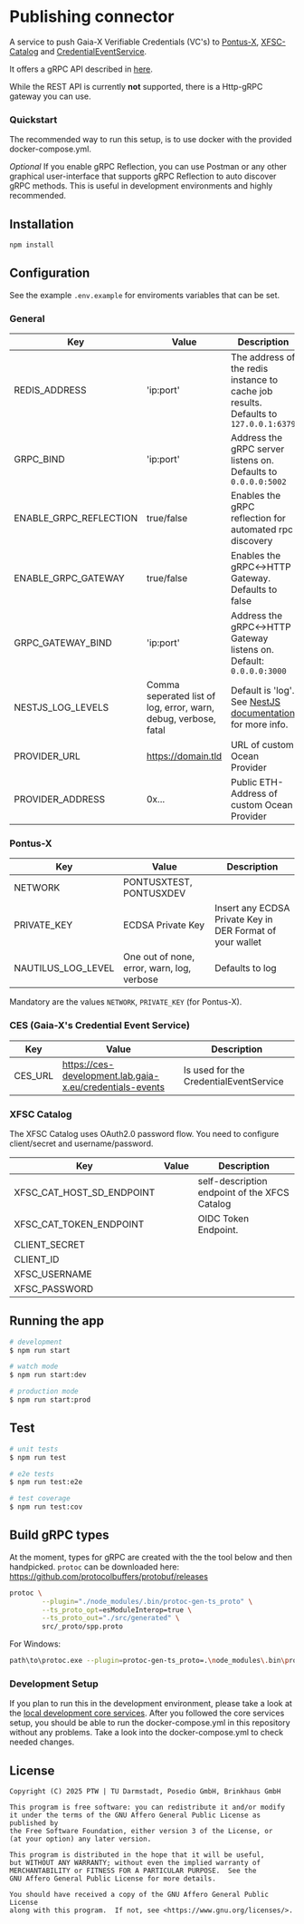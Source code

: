 # Publishing connector

A service to push Gaia-X Verifiable Credentials (VC's) to [Pontus-X](https://portal.euprogigant.io/search?sortOrder=desc&text=&sort=nft.created),
[XFSC-Catalog](https://gitlab.eclipse.org/eclipse/xfsc/cat/fc-service) and 
[CredentialEventService](https://gitlab.com/gaia-x/lab/credentials-events-service/-/tree/main?ref_type=heads).

It offers a gRPC API described in [here](./src/_proto/spp_v2.proto).

While the REST API is currently __not__ supported, there is a Http-gRPC gateway you can use.

### Quickstart

The recommended way to run this setup, is to use docker with the provided docker-compose.yml.

*Optional* If you enable gRPC Reflection, you can use Postman or any other graphical user-interface that supports gRPC Reflection to auto discover gRPC methods. This is useful in development environments and highly recommended.

## Installation

```bash
npm install
```

## Configuration

See the example `.env.example` for enviroments variables that can be set.

### General 

|Key|Value|Description|
|---|---|---|
|REDIS_ADDRESS|'ip:port'|The address of the redis instance to cache job results. Defaults to `127.0.0.1:6379`|
|GRPC_BIND|'ip:port'|Address the gRPC server listens on. Defaults to `0.0.0.0:5002`|
|ENABLE_GRPC_REFLECTION|true/false|Enables the gRPC reflection for automated rpc discovery|
|ENABLE_GRPC_GATEWAY|true/false|Enables the gRPC<->HTTP Gateway. Defaults to false|
|GRPC_GATEWAY_BIND|'ip:port'|Address the gRPC<->HTTP Gateway listens on. Default: `0.0.0.0:3000`|
|NESTJS_LOG_LEVELS| Comma seperated list of log, error, warn, debug, verbose, fatal|Default is 'log'. See [NestJS documentation](https://docs.nestjs.com/techniques/logger) for more info.|
|PROVIDER_URL|https://domain.tld|URL of custom Ocean Provider|
|PROVIDER_ADDRESS|0x...|Public ETH-Address of custom Ocean Provider|

### Pontus-X

|Key|Value|Description|
|---|---|---|
|NETWORK|PONTUSXTEST, PONTUSXDEV||
|PRIVATE_KEY|ECDSA Private Key|Insert any ECDSA Private Key in DER Format of your wallet|
|NAUTILUS_LOG_LEVEL|One out of none, error, warn, log, verbose|Defaults to log|

Mandatory are the values `NETWORK`, `PRIVATE_KEY` (for Pontus-X).

### CES (Gaia-X's Credential Event Service)

|Key|Value|Description|
|---|---|---|
|CES_URL|<https://ces-development.lab.gaia-x.eu/credentials-events>|Is used for the CredentialEventService|


### XFSC Catalog

The XFSC Catalog uses OAuth2.0 password flow. You need to configure client/secret and username/password.

|Key|Value|Description|
|---|---|---|
|XFSC_CAT_HOST_SD_ENDPOINT||self-description endpoint of the XFCS Catalog|
|XFSC_CAT_TOKEN_ENDPOINT||OIDC Token Endpoint.|
|CLIENT_SECRET|||
|CLIENT_ID|||
|XFSC_USERNAME|||
|XFSC_PASSWORD|||

## Running the app

```bash
# development
$ npm run start

# watch mode
$ npm run start:dev

# production mode
$ npm run start:prod
```

## Test

```bash
# unit tests
$ npm run test

# e2e tests
$ npm run test:e2e

# test coverage
$ npm run test:cov
```

## Build gRPC types

At the moment, types for gRPC are created with the the tool below and then handpicked. `protoc` can be downloaded here: <https://github.com/protocolbuffers/protobuf/releases>

```bash
protoc \
        --plugin="./node_modules/.bin/protoc-gen-ts_proto" \
        --ts_proto_opt=esModuleInterop=true \
        --ts_proto_out="./src/generated" \
        src/_proto/spp.proto
```

For Windows:

```bash
path\to\protoc.exe --plugin=protoc-gen-ts_proto=.\node_modules\.bin\protoc-gen-ts_proto.cmd --ts_proto_opt=esModuleInterop=true --ts_proto_out="./src/generated" src/_proto/spp.proto
```

### Development Setup

If you plan to run this in the development environment, please take a look at the [local development core services](https://gitlab.euprogigant.kube.a1.digital/sebastian.waldbauer/local-development-core-services). After you followed the core services setup, you should be able to run the docker-compose.yml in this repository without any problems. Take a look into the docker-compose.yml to check needed changes.


## License

```
Copyright (C) 2025 PTW | TU Darmstadt, Posedio GmbH, Brinkhaus GmbH

This program is free software: you can redistribute it and/or modify
it under the terms of the GNU Affero General Public License as published by
the Free Software Foundation, either version 3 of the License, or
(at your option) any later version.

This program is distributed in the hope that it will be useful,
but WITHOUT ANY WARRANTY; without even the implied warranty of
MERCHANTABILITY or FITNESS FOR A PARTICULAR PURPOSE.  See the
GNU Affero General Public License for more details.

You should have received a copy of the GNU Affero General Public License
along with this program.  If not, see <https://www.gnu.org/licenses/>.
```